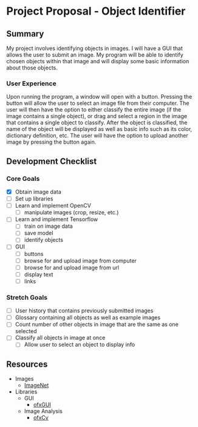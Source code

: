 # Project Proposal - Object Identifier

## Summary

My project involves identifying objects in images. I will have a GUI that allows
the user to submit an image. My program will be able to identify chosen objects 
within that image and will display some basic information about those objects.

### User Experience

Upon running the program, a window will open with a button. Pressing the button 
will allow the user to select an image file from their computer. The user will 
then have the option to either classify the entire image (if the image contains 
a single object), or drag and select a region in the image that contains a single
object to classify. After the object is classified, the name of the object will 
be displayed as well as basic info such as its color, dictionary definition, etc.
The user will have the option to upload another image by pressing the button 
again.

## Development Checklist

### Core Goals
- [x] Obtain image data
- [ ] Set up libraries
- [ ] Learn and implement OpenCV
	- [ ] manipulate images (crop, resize, etc.)
- [ ] Learn and implement Tensorflow
	- [ ] train on image data
	- [ ] save model
	- [ ] identify objects
- [ ] GUI
	- [ ] buttons
	- [ ] browse for and upload image from computer
	- [ ] browse for and upload image from url
	- [ ] display text
	- [ ] links

### Stretch Goals
- [ ] User history that contains previously submitted images
- [ ] Glossary containing all objects as well as example images
- [ ] Count number of other objects in image that are the same as one selected
- [ ] Classify all objects in image at once
	- [ ] Allow user to select an object to display info

## Resources

- Images
	- [ImageNet](http://image-net.org/)
- Libraries
	- GUI
		- [ofxGUI](https://openframeworks.cc/documentation/ofxGui/)
	- Image Analysis
		- [ofxCv](https://github.com/kylemcdonald/ofxCv)